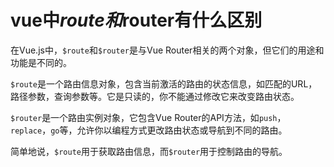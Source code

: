 # vue中$route和$router有什么区别

在Vue.js中，`$route`和`$router`是与Vue Router相关的两个对象，但它们的用途和功能是不同的。

`$route`是一个路由信息对象，包含当前激活的路由的状态信息，如匹配的URL，路径参数，查询参数等。它是只读的，你不能通过修改它来改变路由状态。

`$router`是一个路由实例对象，它包含Vue Router的API方法，如`push`，`replace`，`go`等，允许你以编程方式更改路由状态或导航到不同的路由。

简单地说，`$route`用于获取路由信息，而`$router`用于控制路由的导航。
